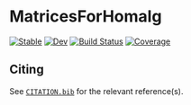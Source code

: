 # MatricesForHomalg

[![Stable](https://img.shields.io/badge/docs-stable-blue.svg)](https://homalg-project.github.io/MatricesForHomalg.jl/stable/)
[![Dev](https://img.shields.io/badge/docs-dev-blue.svg)](https://homalg-project.github.io/MatricesForHomalg.jl/dev/)
[![Build Status](https://github.com/homalg-project/MatricesForHomalg.jl/actions/workflows/Tests.yml/badge.svg?branch=main)](https://github.com/homalg-project/MatricesForHomalg.jl/actions/workflows/Tests.yml?query=branch%3Amain)
[![Coverage](https://codecov.io/gh/homalg-project/MatricesForHomalg.jl/branch/main/graph/badge.svg)](https://codecov.io/gh/homalg-project/MatricesForHomalg.jl)

## Citing

See [`CITATION.bib`](CITATION.bib) for the relevant reference(s).

